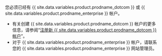 您必须已经有 {{ site.data.variables.product.prodname_dotcom }} 或 {{ site.data.variables.product.prodname_enterprise }} 帐户。

- 有关创建 {{ site.data.variables.product.prodname_dotcom }} 帐户的更多信息，请参阅“[注册新 {{ site.data.variables.product.prodname_dotcom }} 帐户](/articles/signing-up-for-a-new-github-account/)”。
- 对于 {{ site.data.variables.product.prodname_enterprise }} 帐户，请联系您的 {{ site.data.variables.product.prodname_enterprise }} 网站管理员。
